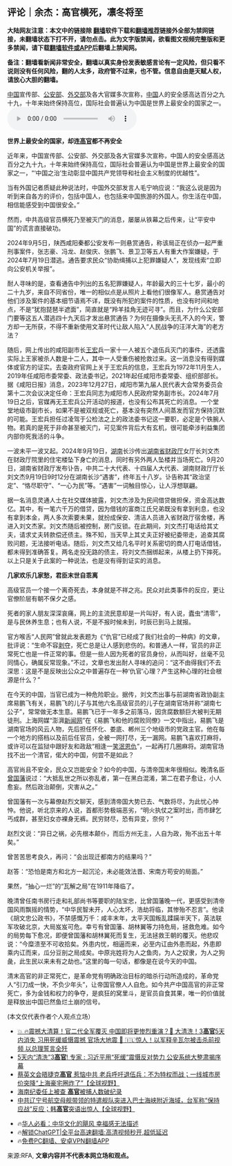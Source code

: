  <!-- 面包屑导航 --> <h2>评论｜余杰：高官横死，凛冬将至</h2> <p class="notice"><b>大陆网友注意：本文中的链接除 <a href="https://github.com/bannedbook/fanqiang" >翻墙</a>软件下载和<a href="https://github.com/killgcd/justmysocks/blob/master/README.md">翻墙推荐</a>链接外全部为禁网链接，未翻墙状态下打不开，请勿点击。此为文字版禁闻，欲看图文视频完整版和更多禁闻，请下载<a href="https://github.com/bannedbook/fanqiang">翻墙软件或APP</a>后翻墙上禁闻网。</p><p>备注：翻墙看新闻非常安全，翻墙以真实身份发表敏感言论有一定风险，但只看不说则没有任何风险，翻的人太多，政府管不过来，也不管。信息自由是天赋人权，请放心大胆的翻墙。</b></p>  <div class="entry"> <p><span class='wp_keywordlink_affiliate'><a href="https://www.bannedbook.org/" title="中国" target="_blank">中国</a></span>宣传部、<a href="https://www.bannedbook.org/bnews/tag/%e5%85%ac%e5%ae%89%e9%83%a8/" class="st_tag internal_tag" rel="tag" title="标签 公安部 下的日志">公安部</a>、<a href="https://www.bannedbook.org/bnews/tag/%E5%A4%96%E4%BA%A4%E9%83%A8/" class="st_tag internal_tag" rel="tag" title="标签 外交部 下的日志">外交部</a>及各大官媒多次宣称，<a href="https://www.bannedbook.org/bnews/tag/%E4%B8%AD%E5%9B%BD/" class="st_tag internal_tag" rel="tag" title="标签 中国 下的日志">中国</a>人的安全感高达百分之九十九，十年来始终保持高位，国际社会普遍认为中国是世界上最安全的国家之一。                 <audio controls="controls" preload="metadata" src="https://www.rfa.org/mandarin/pinglun/yujie/yj3-chinese-officiala-not-safe-10032024142504.html/@@stream" type="audio/mpeg"></audio></p> <p><strong>世界上最安全的国家，却连<a href="https://www.bannedbook.org/bnews/tag/%E9%AB%98%E5%AE%98/" class="st_tag internal_tag" rel="tag" title="标签 高官 下的日志">高官</a>都不再安全</strong></p> <p>近年来，中国宣传部、公安部、外交部及各大官媒多次宣称，中国人的安全感高达百分之九十九，十年来始终保持高位，国际社会普遍认为中国是世界上最安全的国家之一，“‘中国之治’生动彰显中国共产党领导和社会主义制度的优越性”。</p> <p>当有外国记者质疑此种说法时，中国外交部发言人毛宁响应说：“我这么说是因为听到来自各方的评价，包括中国人，也包括来中国旅游的外国人。你生活在中国，相信能感受到中国很安全。”</p> <p>然而，中共高级官员横死乃至被灭门的消息，屡屡从铁幕之后传来，让“平安中国”的谎言直接破功。</p> <p>2024年9月5日，陕西咸阳秦都公安发布一则悬赏通告，称该局正在侦办一起严重刑事案件，张志豪、冯龙、赵俊庆、张鹏飞、景卫卫等五人有重大作案嫌疑，于2024年7月19日潜逃。通告要求民众“协助缉捕以上犯罪嫌疑人”，发现线索“立即向公安机关举报”。</p>  <p>耐人寻味的是，查看通告中列出的五名犯罪嫌疑人，年龄最大的三十七岁，最小的二十九岁，来自不同省份，唯一的相似点是从照片上看他们很像军人。悬赏通告对他们涉及案件的基本细节语焉不详，既没有所犯的案件的性质，也没有时间和地点，不是“犹抱琵琶半遮面”，简直就是“羚羊挂角无迹可寻”。而且，为什么公安部门要等这五人潜逃四十九天后才发出悬赏通告？为何在摄像头无孔不入的今天，警方却一无所获，不得不重新使用文革时代让敌人陷入“人民战争的汪洋大海”的老方法？</p> <p>随后，网上传出的咸阳副市长<a href="https://www.bannedbook.org/bnews/tag/%e7%8e%8b%e5%ae%8f/" class="st_tag internal_tag" rel="tag" title="标签 王宏 下的日志">王宏</a>兵一家十一人被五个退伍兵灭门的事件，还透露实际上王家被杀人数是十二人，其中一人受重伤被抢救过来。这一消息没有得到媒体或官方的证实。去查政府官网上关于王宏兵的信息，王宏兵为1972年11月生人，2019年任咸阳市委常委、政法委书记，2021年起任咸阳市委常委、组织部部长。据《咸阳日报》消息，2023年12月27日，咸阳市第九届人民代表大会常务委员会第十二次会议决定任命：王宏兵同志为咸阳市人民政府常务副市长。2024年7月19日之后，官媒再无王宏兵公开活动的报道，也没有公布其死亡的消息。一个堂堂地级市副市长，如果不是被双规或死亡，基本没有突然人间蒸发而官方保持沉默的可能。王宏兵担任过凌驾于公检法之上的政法委书记这一要职，必定是个铁腕人物。若真的是死于非命甚至被灭门，可见案件背后大有玄机，很可能牵涉利益集团内部你死我活的斗争。</p> <p>一波未平一波又起。2024年9月19日，<a href="https://www.bannedbook.org/bnews/tag/%e6%b9%96%e5%8d%97/" class="st_tag internal_tag" rel="tag" title="标签 湖南 下的日志">湖南</a>长沙传出<a href="https://www.bannedbook.org/bnews/tag/%E6%B9%96%E5%8D%97%E7%9C%81/" class="st_tag internal_tag" rel="tag" title="标签 湖南省 下的日志">湖南省</a><a href="https://www.bannedbook.org/bnews/tag/%E8%B4%A2%E6%94%BF%E5%8E%85/" class="st_tag internal_tag" rel="tag" title="标签 财政厅 下的日志">财政厅</a>女厅长刘文杰在财政厅院里的住宅楼坠下身亡的消息，同时有另外两人坠楼并当场死亡。9月20日，湖南省财政厅发布讣告，中共二十大代表、十四届人大代表、湖南财政厅厅长刘文杰9月19日9时12分在湖南长沙“遇害”，终年五十八岁。讣告称其“政治坚定”、“恪尽职守”、“一心为民”等。“遇害”一词触目惊心，让人浮想联翩。</p> <p>据一名消息灵通人士在社交媒体披露，刘文杰涉及为民间借贷做担保，资金高达数亿。其中，有一笔六千万的借贷，因为借钱的富商江氏兄弟既没有拿到利息，也没有拿到本金，两人多次索要未果，就扮成保安、清洁人员进入省财政厅宿舍楼，再进入刘文杰家。刘文杰随后被控制，房门反锁。在此期间，刘文杰打电话给其丈夫，请求丈夫转款偿还债主。殊不知，当天早上其丈夫正好被纪委带走，追查其腐败问题，无法接听电话。随后，刘文杰又给几名平时关系密切的商人打电话借钱，都未得到准确答复。两名走投无路的债主，将刘文杰捆绑起来，从楼上扔下摔死。以上只是关于此案的一种说法，也是没有得到证实的消息。</p> <p><strong>几家欢乐几家愁，君臣末世自乖离</strong></p> <p>高级官员一个接一个离奇死去，本身就是不祥之兆。民众对此类事件的反应，更让官僚阶层有朝不保夕之感。</p>  <p>死者的家人朋友深深哀痛，网上的主流民意却是一片叫好，有人说，蠹虫“清零”，是与民休养生息；也有人说，不是不报时候未到，时辰已到马上就报。</p> <p>官方喉舌“人民网”曾就此发表题为《“仇官”已经成了我们社会的一种病》的文章，批评说：“生命不容<span class='wp_keywordlink'><a href="https://www.bannedbook.org/forum2/topic21.html" title="《剥夺》 黄建民 著" target="_blank">剥夺</a></span>，死亡总是让人感到悲伤的。和普通人一样，官员的非正常死亡也是一件正常的事。但是一些人因为死者的官员身份，从而叫好，丝毫不见同情心，确属反常现象。”不过，文章也发出耐人寻味的追问：“这不由得我们不去深思：这是不是反映出公众之中普遍存在一种‘仇官’心理？产生这种心理的社会根源是什么？”</p> <p>在今天的中国，当官已成为一种危险职业。据传，刘文杰出事与前湖南省政协副主席易鹏飞有关，易鹏飞的儿子与其他六名高级官员的儿子在湖南官场并称“湖南七公子”，常常做无本生意。易鹏飞已于一年多之前落马，因贪腐数额巨大被判无期徒刑。上海网媒“澎湃<span class='wp_keywordlink_affiliate'><a href="https://www.bannedbook.org/" title="新闻网" target="_blank">新闻网</a></span>”在《易鹏飞和他的腐败同僚》一文中指出，易鹏飞是湖南官场的风云人物，先后担任怀化、娄底、郴州三个地级市的党政主官。他在每一个地方的搭档以及前后任官员，全被一网打尽，无一漏网。易鹏飞喜欢打麻将，或许可以在监狱中跟好友和政敌“相逢一<span class='wp_keywordlink'><a href="https://www.bannedbook.org/forum2/topic26.html" title="《一个原中共线人的忏悔》《笑泯恩仇》《佛怀煽仇录》陈沅森 三部曲" target="_blank">笑泯恩仇</a></span>”，一起再打几圈麻将。湖南官场找不出一个清官，偌大的中国，何尝不是如此？</p> <p>高官尚且不安全，民众又岂能安全？如今的中国，与清帝国末年很相似。晚清名臣<a href="https://www.bannedbook.org/bnews/tag/%e6%9b%be%e5%9b%bd%e8%97%a9/" class="st_tag internal_tag" rel="tag" title="标签 曾国藩 下的日志">曾国藩</a>说过：“大抵乱世之所以弥乱者，第一在黑白混淆，第二在君子愈让，小人愈妄。然后政治颠倒，灾害从之。”</p> <p>曾国藩有一次与幕僚赵烈文聊天，感到清帝国大势已去、气数将尽，为此忧心忡忡。他说，听北京来的人说，首都形势极端恶劣，“明火执仗之案时出，而市肆乞丐成群，甚至妇女亦裸身无裤。民穷财尽，恐有异变，奈何？”</p> <p>赵烈文说：“异日之祸，必先根本颠仆，而后方州无主，人自为政，殆不出五十年矣。”</p>  <p>曾苦苦思考良久，再问：“会出现迁都南方的结果吗？”</p> <p>赵答：“恐怕是南方和北方一起沉沦，未必能效法晋、宋南方苟安的局面。”</p> <p>果然，“抽心一烂”的“瓦解之局”在1911年降临了。</p> <p>晚清曾任南书房行走和礼部尚书等要职的陆宝忠，比曾国藩晚一代，更感受到清帝国风雨飘摇的情势，“中华民智未开，人心太坏，浩劫将临，其惨殆不忍言”。他读《胡文忠公政书》，不禁感慨万千：咸丰末年，太平天国叛乱蹂躏半天下，英法联军攻破北京，大局岌岌可危。幸亏有曾国藩、胡林翼等力持危局，拯救危难。如今的局势每下愈况，即便曾国藩和胡林翼死而复生，无法拯救王朝的覆灭。他悲叹说：“今糜溃至不可收拾矣。外患内忧，相逼而来，必至内讧由外患而起，外患即乘内讧而来，瓜分豆剖之局成矣。中原兆姓将为人之鱼肉，为人之奴隶，为人之狗彘，此生民以来未有之劫也。”这里的每一句话，都像是在说今天的中国。</p> <p>清末高官的非正常死亡，是革命党有明确政治目标的暗杀行动所造成的，革命党人“引刀成一快，不负少年头”，让帝国官僚人人自危。如今共产中国高官的非正常死亡，多为金钱和权力的争夺，是疯狂的窝里斗，是官员自食其果，唯一的价值就是释放出中国已然鱼烂土崩的信号。</p> <p>(本文仅代表作者个人观点立场）</p>  <!--<div id="taboola-mid-1"></div>--><ul class='op-related-articles' title='相关阅读'> <li><a href='https://www.bannedbook.org/bnews/sohnews/20241018/2103594.html' target='_blank'>💥 🔥震撼大清算！官二代全军覆灭 中国即将更惨烈重演？🌋 大清洗！3<b>高官</b>5天内消失 习用死缓威慑震撼 官场大地震 🎥 🇮🇱惊人！以军释辛瓦尔被击杀前视频 以总理誓言全歼</a></li> <li><a href='https://www.bannedbook.org/bnews/cnnews/20241018/2103538.html' target='_blank'>5天内“清洗”3<b>高官</b>! 专家 : 习近平用“死缓”震慑反对势力 公安系统大整肃揭序幕</a></li> <li><a href='https://www.bannedbook.org/bnews/bannedvideo/20241016/2102433.html' target='_blank'>蔡英文会晤捷克<b>高官</b> 惹恼中共 老兵呼吁退伍兵：不为特权而战；一线城市房价突降“上海豪宅圈炸了”【全球视野】</a></li> <li><a href='https://www.bannedbook.org/bnews/bannedvideo/20241015/2101844.html' target='_blank'>海南纪委任上被查 <b>高官</b>被捕人数破纪录</a></li> <li><a href='https://www.bannedbook.org/bnews/bannedvideo/20241014/2101483.html' target='_blank'>中共辽宁号航空母舰带领的特遣舰队突进入巴士海峡附近海域，台军称“保持应战”反应；韩<b>高官</b>突语出惊人【全球视野】</a></li> </ul> <ul class="texttj"> <!--<li>🔥<a href="https://www.bannedbook.org/bnews/ssgc/20230219/1850782.html" target="_blank">法国犹太老板：神告诉我们，只有一位中国人能救人类</a></li>--> <li>🔥<a href="https://www.bannedbook.org/bnews/comments/20220220/1694796.html" target="_blank">华人必看：中华文化的飓风 幸福感无法描述</a></li> <li>🔥<a href="https://github.com/bannedbook/fanqiang/wiki/V2ray%E6%9C%BA%E5%9C%BA" target="_blank">解锁ChatGPT|全平台高速翻墙:高清视频秒开,超低延迟</a></li> <li>🔥<a href="https://github.com/bannedbook/fanqiang/wiki/%E7%A6%81%E9%97%BB%E7%BD%91%E5%AE%89%E5%8D%93%E7%BF%BB%E5%A2%99%E6%96%B0%E9%97%BBAPP" target="_blank">免费PC翻墙、安卓VPN翻墙APP</a></li> </ul><p>来源:RFA, <strong>文章内容并不代表本网立场和观点。</strong></p><a name='sharetosocial'></a> <div style="margin-bottom:5px;padding-bottom:5px;clear:both"> <div id="archive-pix-1" class="banner-ads"> <!-- AuctionX Display platform tag START --> <div id="27602x728x90x621x_ADSLOT1" clicktrack="%%CLICK_URL_ESC%%"></div>  <!-- AuctionX Display platform tag END --> </div> <div id="archive-pix-2" class="banner-ads"> <!-- AuctionX Display platform tag START --> <div id="27556x300x250x621x_ADSLOT1" clicktrack="%%CLICK_URL_ESC%%" style="margin:0 auto;text-align:center"></div>  <!-- AuctionX Display platform tag END --> </div> </div>  <div id="archive-pix-1" class="banner-ads"> <!-- AuctionX Display platform tag START --> <div id="27603x728x90x621x_ADSLOT1" clicktrack="%%CLICK_URL_ESC%%"></div>  <!-- AuctionX Display platform tag END --> </div> </div><!--END ENTRY--> 